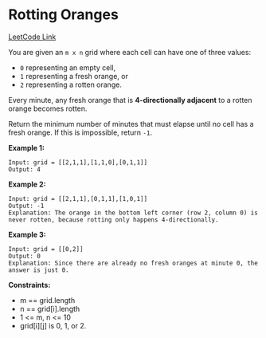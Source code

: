 # Rotting Oranges

[LeetCode Link](https://leetcode.com/problems/rotting-oranges/)

You are given an `m x n` grid where each cell can have one of three values:

- `0` representing an empty cell,
- `1` representing a fresh orange, or
- `2` representing a rotten orange.

Every minute, any fresh orange that is **4-directionally adjacent** to a rotten orange becomes rotten.

Return the minimum number of minutes that must elapse until no cell has a fresh orange. If this is impossible, return `-1`.

**Example 1:**
```
Input: grid = [[2,1,1],[1,1,0],[0,1,1]]
Output: 4
```

**Example 2:**
```
Input: grid = [[2,1,1],[0,1,1],[1,0,1]]
Output: -1
Explanation: The orange in the bottom left corner (row 2, column 0) is never rotten, because rotting only happens 4-directionally.
```

**Example 3:**
```
Input: grid = [[0,2]]
Output: 0
Explanation: Since there are already no fresh oranges at minute 0, the answer is just 0.
```

**Constraints:**
- m == grid.length
- n == grid\[i\].length
- 1 <= m, n <= 10
- grid[i][j] is 0, 1, or 2.
